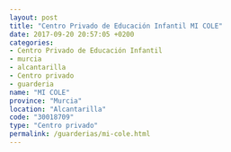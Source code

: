 ```yaml
---
layout: post
title: "Centro Privado de Educación Infantil MI COLE"
date: 2017-09-20 20:57:05 +0200
categories:
- Centro Privado de Educación Infantil
- murcia
- alcantarilla
- Centro privado
- guarderia
name: "MI COLE"
province: "Murcia"
location: "Alcantarilla"
code: "30018709"
type: "Centro privado"
permalink: /guarderias/mi-cole.html
---
```

